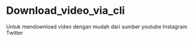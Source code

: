 # Download_video_via_cli
Untuk mendownload video dengan mudah dari sumber youtube Instagram Twitter 

